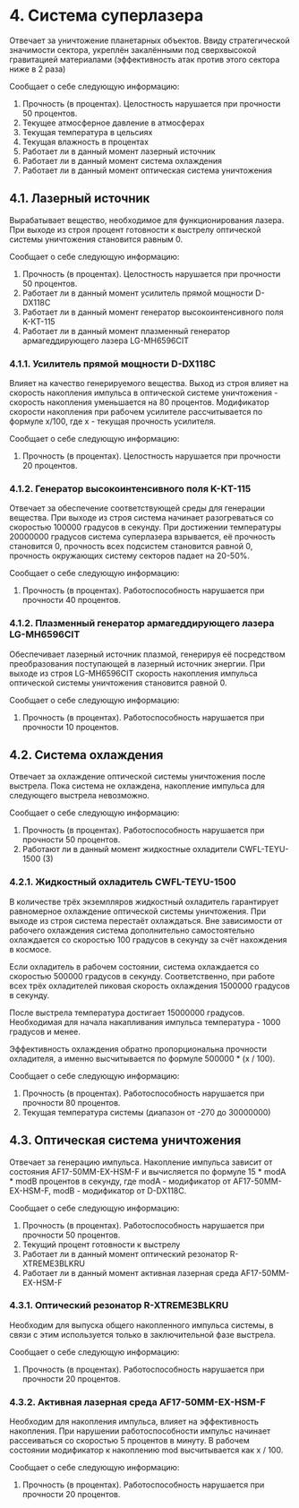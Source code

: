 # 4. Cистема суперлазера
Отвечает за уничтожение планетарных объектов. Ввиду стратегической значимости сектора, укреплён закалёнными под сверхвысокой гравитацией материалами (эффективность атак против этого сектора ниже в 2 раза)

Сообщает о себе следующую информацию:
1. Прочность (в процентах). Целостность нарушается при прочности 50 процентов.
2. Текущее атмосферное давление в атмосферах
3. Текущая температура в цельсиях
4. Текущая влажность в процентах
5. Работает ли в данный момент лазерный источник
6. Работает ли в данный момент система охлаждения
7. Работает ли в данный момент оптическая система уничтожения

## 4.1. Лазерный источник
Вырабатывает вещество, необходимое для функционирования лазера. При выходе из строя процент готовности к выстрелу оптической системы уничтожения становится равным 0.

Сообщает о себе следующую информацию:
1. Прочность (в процентах). Целостность нарушается при прочности 50 процентов.
2. Работает ли в данный момент усилитель прямой мощности D-DX118C
3. Работает ли в данный момент генератор высокоинтенсивного поля K-КТ-115
4. Работает ли в данный момент плазменный генератор армагеддирующего лазера LG-MH6596CIT

### 4.1.1. Усилитель прямой мощности D-DX118C
Влияет на качество генерируемого вещества. Выход из строя влияет на скорость накопления импульса в оптической системе уничтожения - скорость накопления уменьшается на 80 процентов. Модификатор скорости накопления при рабочем усилителе рассчитывается по формуле x/100, где x - текущая прочность усилителя.

Сообщает о себе следующую информацию:
1. Прочность (в процентах). Целостность нарушается при прочности 20 процентов.

### 4.1.2. Генератор высокоинтенсивного поля K-КТ-115
Отвечает за обеспечение соответствующей среды для генерации вещества. При выходе из строя система начинает разогреваться со скоростью 100000 градусов в секунду. При достижении температуры 20000000 градусов система суперлазера взрывается, её прочность становится 0, прочность всех подсистем становится равной 0, прочность окружающих систему секторов падает на 20-50%.  

Сообщает о себе следующую информацию:  
1. Прочность (в процентах). Работоспособность нарушается при прочности 40 процентов.  

### 4.1.2. Плазменный генератор армагеддирующего лазера LG-MH6596CIT
Обеспечивает лазерный источник плазмой, генерируя её посредством преобразования поступающей в лазерный источник энергии. При выходе из строя LG-MH6596CIT скорость накопления импульса оптической системы уничтожения становится равной 0.

Сообщает о себе следующую информацию:  
1. Прочность (в процентах). Работоспособность нарушается при прочности 10 процентов.  

## 4.2. Система охлаждения
Отвечает за охлаждение оптической системы уничтожения после выстрела. Пока система не охлаждена, накопление импульса для следующего выстрела невозможно. 

Сообщает о себе следующую информацию:
1. Прочность (в процентах). Работоспособность нарушается при прочности 50 процентов.
2. Работают ли в данный момент жидкостные охладители CWFL-TEYU-1500 (3)

### 4.2.1. Жидкостный охладитель CWFL-TEYU-1500
В количестве трёх экземпляров жидкостный охладитель гарантирует равномерное охлаждение оптической системы уничтожения. При выходе из строя система перестаёт охлаждаться. Вне зависимости от рабочего охлаждения система дополнительно самостоятельно охлаждается со скоростью 100 градусов в секунду за счёт нахождения в космосе.  

Если охладитель в рабочем состоянии, система охлаждается со скоростью 500000 градусов в секунду. Соответственно, при работе всех трёх охладителей пиковая скорость охлаждения 1500000 градусов в секунду.

После выстрела температура достигает 15000000 градусов. Необходимая для начала накапливания импульса температура - 1000 градусов и менее.

Эффективность охлаждения обратно пропорциональна прочности охладителя, а именно высчитывается по формуле 500000 * (x / 100). 

Сообщает о себе следующую информацию:
1. Прочность (в процентах). Работоспособность нарушается при прочности 80 процентов.
3. Текущая температура системы (диапазон от -270 до 30000000)


## 4.3. Оптическая система уничтожения
Отвечает за генерацию импульса. Накопление импульса зависит от состояния AF17-50MM-EX-HSM-F и вычисляется по формуле 15 * modA * modB процентов в секунду, где modA - модификатор от AF17-50MM-EX-HSM-F, modB - модификатор от D-DX118C.  

Сообщает о себе следующую информацию:
1. Прочность (в процентах). Работоспособность нарушается при прочности 50 процентов.
2. Текущий процент готовности к выстрелу
3. Работает ли в данный момент оптический резонатор R-XTREME3BLKRU
4. Работает ли в данный момент активная лазерная среда AF17-50MM-EX-HSM-F

### 4.3.1. Оптический резонатор R-XTREME3BLKRU
Необходим для выпуска общего накопленного импульса системы, в связи с этим используется только в заключительной фазе выстрела.

Сообщает о себе следующую информацию:
1. Прочность (в процентах). Работоспособность нарушается при прочности 20 процентов.

### 4.3.2. Активная лазерная среда AF17-50MM-EX-HSM-F
Необходим для накопления импульса, влияет на эффективность накопления. При нарушении работоспособности импульс начинает рассеиваться со скоростью 5 процентов в минуту. В рабочем состоянии модификатор к накоплению mod высчитывается как x / 100.

Сообщает о себе следующую информацию:
1. Прочность (в процентах). Работоспособность нарушается при прочности 20 процентов.
